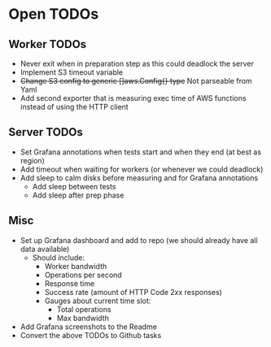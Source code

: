 # Open TODOs

## Worker TODOs

* Never exit when in preparation step as this could deadlock the server
* Implement S3 timeout variable
* ~~Change S3 config to generic []aws.Config{} type~~ Not parseable from Yaml
* Add second exporter that is measuring exec time of AWS functions instead of using the HTTP client

## Server TODOs

* Set Grafana annotations when tests start and when they end (at best as region)
* Add timeout when waiting for workers (or whenever we could deadlock)
* Add sleep to calm disks before measuring and for Grafana annotations
  * Add sleep between tests
  * Add sleep after prep phase

## Misc

* Set up Grafana dashboard and add to repo (we should already have all data available)
  * Should include:
    * Worker bandwidth
    * Operations per second
    * Response time
    * Success rate (amount of HTTP Code 2xx responses)
    * Gauges about current time slot:
      * Total operations
      * Max bandwidth
* Add Grafana screenshots to the Readme
* Convert the above TODOs to Github tasks
